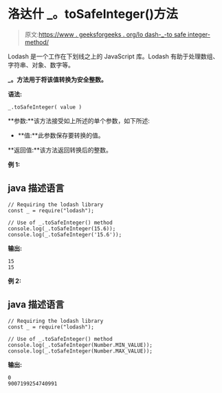 # 洛达什 _。toSafeInteger()方法

> 原文:[https://www . geeksforgeeks . org/lo dash-_-to safe integer-method/](https://www.geeksforgeeks.org/lodash-_-tosafeinteger-method/)

Lodash 是一个工作在下划线之上的 JavaScript 库。Lodash 有助于处理数组、字符串、对象、数字等。

**_。方法用于将该值转换为安全整数。**

**语法:**

```
_.toSafeInteger( value )

```

**参数:**该方法接受如上所述的单个参数，如下所述:

*   **值:**此参数保存要转换的值。

**返回值:**该方法返回转换后的整数。

**例 1:**

## java 描述语言

```
// Requiring the lodash library  
const _ = require("lodash");  

// Use of _.toSafeInteger() method 
console.log(_.toSafeInteger(15.6)); 
console.log(_.toSafeInteger('15.6'));
```

**输出:**

```
15
15

```

**例 2:**

## java 描述语言

```
// Requiring the lodash library  
const _ = require("lodash");  

// Use of _.toSafeInteger() method 
console.log(_.toSafeInteger(Number.MIN_VALUE)); 
console.log(_.toSafeInteger(Number.MAX_VALUE));
```

**输出:**

```
0
9007199254740991

```